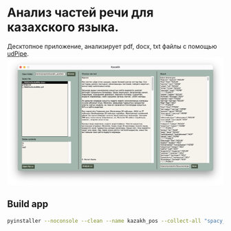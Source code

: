# Анализ частей речи для казахского языка.  
Десктопное приложение, анализирует pdf, docx, txt файлы с помощью [udPipe](https://lindat.mff.cuni.cz/services/udpipe/).  
![screenshot](app_window.png "screenshot")  

## Build app  
```bash
pyinstaller --noconsole --clean --name kazakh_pos --collect-all "spacy_udpipe" --add-data "./kazakh-ud-2.0-170801.udpipe;." app.py
```
  
